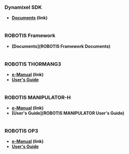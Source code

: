 ### **Dynamixel SDK**
- **[Documents](https://github.com/ROBOTIS-GIT/DynamixelSDK/wiki) (link)**
<br><br>

### **ROBOTIS Framework**
- **[Documents](ROBOTIS Framework Documents)**
<br><br>

### **ROBOTIS THORMANG3**
- **[e-Manual](http://support.robotis.com/en/techsupport_eng.htm#product/thormang3_main.htm) (link)**
- **[User's Guide](THORMANG3-User's-Guide)**
<br><br>

### **ROBOTIS MANIPULATOR-H**
- **[e-Manual](http://support.robotis.com/en/techsupport_eng.htm#product/manipulator.htm) (link)**
- **[User's Guide](ROBOTIS MANIPULATOR User's Guide)**
<br><br>

### **ROBOTIS OP3**
- **[e-Manual](http://support.robotis.com/en/techsupport_eng.htm#product/robotis_op3.htm) (link)**
- **[User's Guide](OP3-User's-Guide)**
<br><br>
